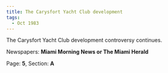 ```yaml
---  
title: The Carysfort Yacht Club development  
tags:  
  - Oct 1983  
---  
```

  
The Carysfort Yacht Club development controversy continues.  
  
Newspapers: **Miami Morning News or The Miami Herald**  
  
Page: **5**, Section: **A** 
